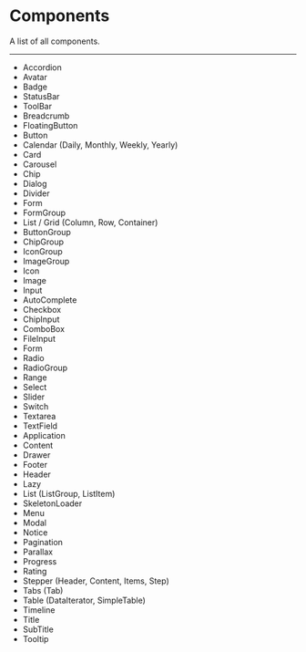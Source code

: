 # Components

A list of all components.

---

* Accordion
* Avatar
* Badge
* StatusBar
* ToolBar
* Breadcrumb
* FloatingButton
* Button
* Calendar (Daily, Monthly, Weekly, Yearly)
* Card
* Carousel
* Chip
* Dialog
* Divider
* Form
* FormGroup
* List / Grid (Column, Row, Container)
* ButtonGroup
* ChipGroup
* IconGroup
* ImageGroup
* Icon
* Image
* Input
* AutoComplete
* Checkbox
* ChipInput
* ComboBox
* FileInput
* Form
* Radio
* RadioGroup
* Range
* Select
* Slider
* Switch
* Textarea
* TextField
* Application
* Content
* Drawer
* Footer
* Header
* Lazy
* List (ListGroup, ListItem)
* SkeletonLoader
* Menu
* Modal
* Notice
* Pagination
* Parallax
* Progress
* Rating
* Stepper (Header, Content, Items, Step)
* Tabs (Tab)
* Table (DataIterator, SimpleTable)
* Timeline
* Title
* SubTitle
* Tooltip